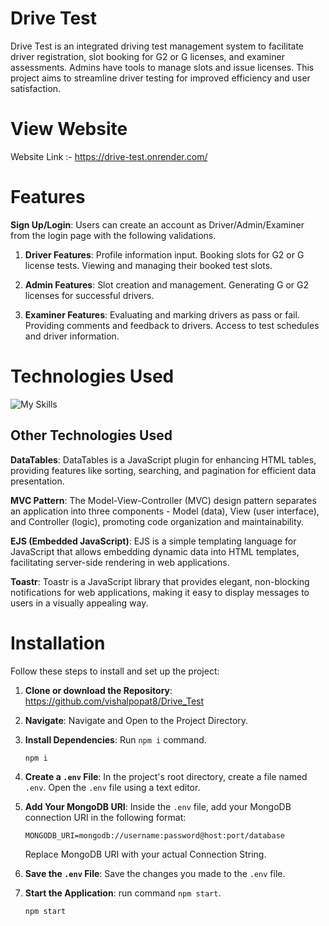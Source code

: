 # Drive Test
Drive Test is an integrated driving test management system to facilitate driver registration, slot booking for G2 or G licenses, and examiner assessments. Admins have tools to manage slots and issue licenses. This project aims to streamline driver testing for improved efficiency and user satisfaction.

# View Website
Website Link :- https://drive-test.onrender.com/

# Features
**Sign Up/Login**: Users can create an account as Driver/Admin/Examiner from the login page with the following validations.

1. **Driver Features**:
  Profile information input.
  Booking slots for G2 or G license tests.
  Viewing and managing their booked test slots.

2. **Admin Features**:
  Slot creation and management.
  Generating G or G2 licenses for successful drivers.

3. **Examiner Features**:
  Evaluating and marking drivers as pass or fail.
  Providing comments and feedback to drivers.
  Access to test schedules and driver information.


# Technologies Used
![My Skills](https://skillicons.dev/icons?i=mongodb,nodejs,express,html,css,js) 

## Other Technologies Used
**DataTables**: DataTables is a JavaScript plugin for enhancing HTML tables, providing features like sorting, searching, and pagination for efficient data presentation.

**MVC Pattern**: The Model-View-Controller (MVC) design pattern separates an application into three components - Model (data), View (user interface), and Controller (logic), promoting code organization and maintainability.

**EJS (Embedded JavaScript)**: EJS is a simple templating language for JavaScript that allows embedding dynamic data into HTML templates, facilitating server-side rendering in web applications.

**Toastr**: Toastr is a JavaScript library that provides elegant, non-blocking notifications for web applications, making it easy to display messages to users in a visually appealing way.

# Installation

Follow these steps to install and set up the project:

1. **Clone or download the Repository**: https://github.com/vishalpopat8/Drive_Test
2. **Navigate**: Navigate and Open to the Project Directory.
3.  **Install Dependencies**: Run `npm i` command.
     ```
     npm i
     ```
4. **Create a `.env` File**:
  In the project's root directory, create a file named `.env`.
  Open the `.env` file using a text editor.
5. **Add Your MongoDB URI**:
  Inside the `.env` file, add your MongoDB connection URI in the following format:
    ```
    MONGODB_URI=mongodb://username:password@host:port/database
    ```
      Replace MongoDB URI with your actual Connection String.
6. **Save the `.env` File**:
  Save the changes you made to the `.env` file.

7. **Start the Application**:
   run command `npm start`.
     ```
     npm start
     ```
